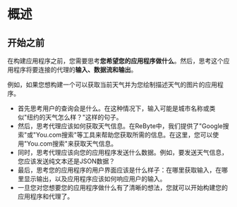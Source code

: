 # 概述

## 开始之前

在构建应用程序之前，您需要思考**您希望您的应用程序做什么**。然后，思考这个应用程序将要连接的代理的**输入、数据流和输出**。

例如，如果您想构建一个可以获取当前天气并为您绘制描述天气的图片的应用程序。

* 首先思考用户的查询会是什么。在这种情况下，输入可能是城市名称或类似"纽约的天气怎么样？"这样的句子。
* 然后，思考代理应该如何获取天气信息。在ReByte中，我们提供了"Google搜索"或"You.com搜索"等工具来帮助您获取所需的信息。在这里，您可以使用"You.com搜索"来获取天气信息。
* 同时，思考代理应该向您的应用程序发送什么数据。例如，要发送天气信息，您应该发送纯文本还是JSON数据？
* 最后，思考您的应用程序的用户界面应该是什么样子：在哪里获取输入，在哪里显示输出，以及应用程序应该如何响应用户的输入。
* 一旦您对您想要您的应用程序做什么有了清晰的想法，您就可以开始构建您的应用程序和代理了。
